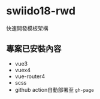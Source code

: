# swiido18-rwd

快速開發模板架構

## 專案已安裝內容

- vue3
- vuex4
- vue-router4
- scss
- github action自動部署至 `gh-page`
